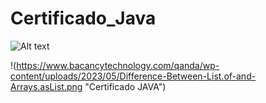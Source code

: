 # Certificado_Java

<img title="a title" alt="Alt text" src="https://www.bacancytechnology.com/qanda/wp-content/uploads/2023/05/Difference-Between-List.of-and-Arrays.asList.png">

!(https://www.bacancytechnology.com/qanda/wp-content/uploads/2023/05/Difference-Between-List.of-and-Arrays.asList.png "Certificado JAVA")
